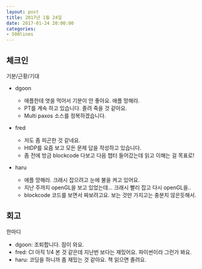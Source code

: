 ```yaml
---
layout: post
title: 2017년 1월 24일
date: 2017-01-24 20:00:00
categories:
- 500lines
---
```


## 체크인

기분/근황/기대

* dgoon
  * 애플한테 엿을 먹어서 기분이 안 좋아요. 애플 망해라.
  * PT를 계속 하고 있습니다. 졸려 죽을 것 같아요.
  * Multi paxos 소스를 정복하겠습니다.

* fred
  * 저도 좀 피곤한 것 같네요.
  * HtDP를 요즘 보고 모든 문제 답을 작성하고 있습니다.
  * 좀 전에 방금 blockcode 다보고 다음 챕터 들어갔는데 읽고 이해는 걸 목표로!

* haru
  * 애플 망해라. 크래시 잡으려고 눈에 불을 켜고 있어요.
  * 지난 주까지 openGL을 보고 있었는데... 크래시 빨리 잡고 다시 openGL을..
  * blockcode 코드를 보면서 짜보려고요. 보는 것만 가지고는 충분치 않은듯해서.

## 회고

한마디

* dgoon: 조퇴합니다. 잠이 와요.
* fred: CI 아직 1/4 본 것 같은데 지난번 보다는 재밌어요. 파이썬이라 그런가 봐요.
* haru: 코딩을 하니까 좀 재밌는 것 같아요. 책 읽으면 졸려요.
